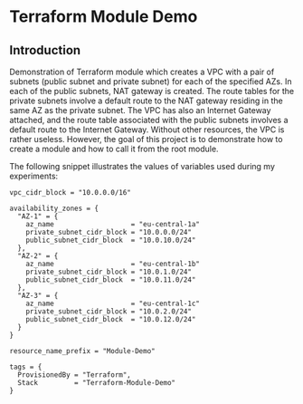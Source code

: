 # Terraform Module Demo

## Introduction
Demonstration of Terraform module which creates a VPC with a pair of subnets (public subnet and private subnet) for each of the specified AZs. In each of the public subnets, NAT gateway is created. The route tables for the private subnets involve a default route to the NAT gateway residing in the same AZ as the private subnet. The VPC has also an Internet Gateway attached, and the route table associated with the public subnets involves a default route to the Internet Gateway. Without other resources, the VPC is rather useless. However, the goal of this project is to demonstrate how to create a module and how to call it from the root module.

The following snippet illustrates the values of variables used during my experiments:

```hcl
vpc_cidr_block = "10.0.0.0/16"

availability_zones = {
  "AZ-1" = {
    az_name                   = "eu-central-1a"
    private_subnet_cidr_block = "10.0.0.0/24"
    public_subnet_cidr_block  = "10.0.10.0/24"
  },
  "AZ-2" = {
    az_name                   = "eu-central-1b"
    private_subnet_cidr_block = "10.0.1.0/24"
    public_subnet_cidr_block  = "10.0.11.0/24"
  },
  "AZ-3" = {
    az_name                   = "eu-central-1c"
    private_subnet_cidr_block = "10.0.2.0/24"
    public_subnet_cidr_block  = "10.0.12.0/24"
  }
}

resource_name_prefix = "Module-Demo"

tags = {
  ProvisionedBy = "Terraform",
  Stack         = "Terraform-Module-Demo"
}
```
